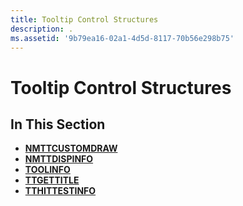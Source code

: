 ```yaml
---
title: Tooltip Control Structures
description: .
ms.assetid: '9b79ea16-02a1-4d5d-8117-70b56e298b75'
---
```


# Tooltip Control Structures

## In This Section

-   [**NMTTCUSTOMDRAW**](nmttcustomdraw.md)
-   [**NMTTDISPINFO**](nmttdispinfo.md)
-   [**TOOLINFO**](toolinfo.md)
-   [**TTGETTITLE**](ttgettitle.md)
-   [**TTHITTESTINFO**](tthittestinfo.md)

 

 




